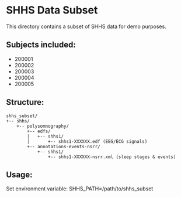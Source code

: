 # SHHS Data Subset

This directory contains a subset of SHHS data for demo purposes.

## Subjects included:
- 200001
- 200002
- 200003
- 200004
- 200005

## Structure:
```
shhs_subset/
+-- shhs/
    +-- polysomnography/
        +-- edfs/
        |   +-- shhs1/
        |       +-- shhs1-XXXXXX.edf (EEG/ECG signals)
        +-- annotations-events-nsrr/
            +-- shhs1/
                +-- shhs1-XXXXXX-nsrr.xml (sleep stages & events)
```

## Usage:
Set environment variable: SHHS_PATH=/path/to/shhs_subset
